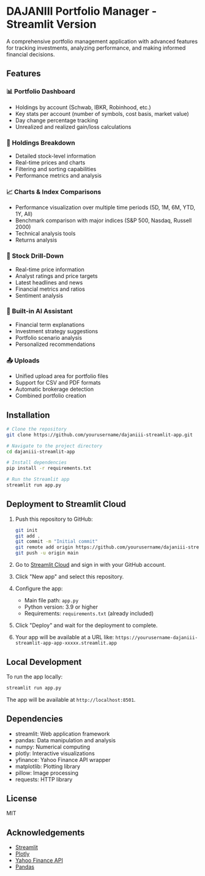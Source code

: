 # DAJANIII Portfolio Manager - Streamlit Version

A comprehensive portfolio management application with advanced features for tracking investments, analyzing performance, and making informed financial decisions.

## Features

### 📊 Portfolio Dashboard
- Holdings by account (Schwab, IBKR, Robinhood, etc.)
- Key stats per account (number of symbols, cost basis, market value)
- Day change percentage tracking
- Unrealized and realized gain/loss calculations

### 🧾 Holdings Breakdown
- Detailed stock-level information
- Real-time prices and charts
- Filtering and sorting capabilities
- Performance metrics and analysis

### 📈 Charts & Index Comparisons
- Performance visualization over multiple time periods (5D, 1M, 6M, YTD, 1Y, All)
- Benchmark comparison with major indices (S&P 500, Nasdaq, Russell 2000)
- Technical analysis tools
- Returns analysis

### 📰 Stock Drill-Down
- Real-time price information
- Analyst ratings and price targets
- Latest headlines and news
- Financial metrics and ratios
- Sentiment analysis

### 💬 Built-in AI Assistant
- Financial term explanations
- Investment strategy suggestions
- Portfolio scenario analysis
- Personalized recommendations

### 📤 Uploads
- Unified upload area for portfolio files
- Support for CSV and PDF formats
- Automatic brokerage detection
- Combined portfolio creation

## Installation

```bash
# Clone the repository
git clone https://github.com/yourusername/dajaniii-streamlit-app.git

# Navigate to the project directory
cd dajaniii-streamlit-app

# Install dependencies
pip install -r requirements.txt

# Run the Streamlit app
streamlit run app.py
```

## Deployment to Streamlit Cloud

1. Push this repository to GitHub:
   ```bash
   git init
   git add .
   git commit -m "Initial commit"
   git remote add origin https://github.com/yourusername/dajaniii-streamlit-app.git
   git push -u origin main
   ```

2. Go to [Streamlit Cloud](https://streamlit.io/cloud) and sign in with your GitHub account.

3. Click "New app" and select this repository.

4. Configure the app:
   - Main file path: `app.py`
   - Python version: 3.9 or higher
   - Requirements: `requirements.txt` (already included)

5. Click "Deploy" and wait for the deployment to complete.

6. Your app will be available at a URL like: `https://yourusername-dajaniii-streamlit-app-app-xxxxx.streamlit.app`

## Local Development

To run the app locally:

```bash
streamlit run app.py
```

The app will be available at `http://localhost:8501`.

## Dependencies

- streamlit: Web application framework
- pandas: Data manipulation and analysis
- numpy: Numerical computing
- plotly: Interactive visualizations
- yfinance: Yahoo Finance API wrapper
- matplotlib: Plotting library
- pillow: Image processing
- requests: HTTP library

## License

MIT

## Acknowledgements

- [Streamlit](https://streamlit.io/)
- [Plotly](https://plotly.com/)
- [Yahoo Finance API](https://finance.yahoo.com/)
- [Pandas](https://pandas.pydata.org/)
